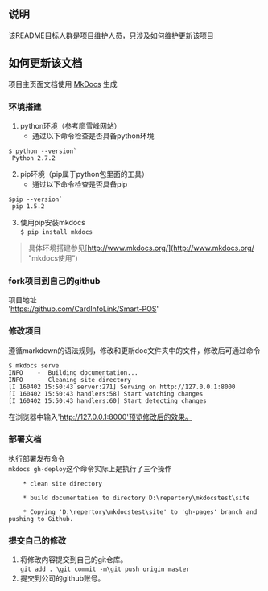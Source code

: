 ## 说明  
该README目标人群是项目维护人员，只涉及如何维护更新该项目

## 如何更新该文档
项目主页面文档使用 [MkDocs](http://www.mkdocs.org/) 生成
### 环境搭建  
 1. python环境（参考廖雪峰网站）  
	* 通过以下命令检查是否具备python环境
```
$ python --version`  
 Python 2.7.2
```
 2. pip环境（pip属于python包里面的工具） 
	* 通过以下命令检查是否具备pip 
```
$pip --version`  
 pip 1.5.2
```

 3. 使用pip安装mkdocs  
	`$ pip install mkdocs`

>具体环境搭建参见[http://www.mkdocs.org/](http://www.mkdocs.org/ "mkdocs使用")
  
### fork项目到自己的github  
项目地址  
'https://github.com/CardInfoLink/Smart-POS'  
### 修改项目  
遵循markdown的语法规则，修改和更新doc文件夹中的文件，修改后可通过命令  
```
$ mkdocs serve
INFO    -  Building documentation...
INFO    -  Cleaning site directory
[I 160402 15:50:43 server:271] Serving on http://127.0.0.1:8000
[I 160402 15:50:43 handlers:58] Start watching changes
[I 160402 15:50:43 handlers:60] Start detecting changes
```  
在浏览器中输入'http://127.0.0.1:8000'预览修改后的效果。   
### 部署文档  
执行部署发布命令  
`mkdocs gh-deploy`这个命令实际上是执行了三个操作 
```
	* clean site directory  
	
	* build documentation to directory D:\repertory\mkdocstest\site  
	
	* Copying 'D:\repertory\mkdocstest\site' to 'gh-pages' branch and pushing to Github.
```

### 提交自己的修改  
1. 将修改内容提交到自己的git仓库。  
`git add . \git commit -m\git push origin master`    
2. 提交到公司的github账号。

